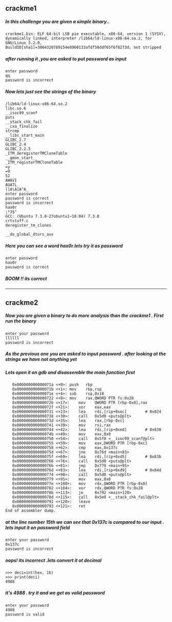 <h2>crackme1</h2>
<h5> In this challenge you are given a simple binary..</h5>

```file crackme1.bin 
crackme1.bin: ELF 64-bit LSB pie executable, x86-64, version 1 (SYSV), dynamically linked, interpreter /lib64/ld-linux-x86-64.so.2, for GNU/Linux 3.2.0, BuildID[sha1]=3864320789154e8960133afdf58ddf65f6f8273d, not stripped
```
<h5>after running  it ,you are asked to put password as input</h5>

```./crackme1.bin 
enter password
qq
password is incorrect
```
<h5>Now lets just see the strings of the binary</h5>

```strings crackme1.bin                                
/lib64/ld-linux-x86-64.so.2
libc.so.6
__isoc99_scanf
puts
__stack_chk_fail
__cxa_finalize
strcmp
__libc_start_main
GLIBC_2.7
GLIBC_2.4
GLIBC_2.2.5
_ITM_deregisterTMCloneTable
__gmon_start__
_ITM_registerTMCloneTable
=y	 
=9	 
52	 
AWAVI
AUATL
[]A\A]A^A_
enter password
password is correct
password is incorrect
hax0r
;*3$"
GCC: (Ubuntu 7.3.0-27ubuntu1~18.04) 7.3.0
crtstuff.c
deregister_tm_clones

__do_global_dtors_aux
```

<h5>Here you can see a word hax0r.lets try it as password</h5>

```./crackme1.bin      
enter password
hax0r
password is correct

```
<h5>BOOM !! its correct</h5>

--------------------------------------------------------------------------------------
<h2>crackme2</h2>
<h5> Now you are given a binary to do more analysis than the crackme1 . First run the binary </h5>

```./crackme2.bin 
enter your password
llllll
password is incorrect
```
<h5> As the previous one you are asked to input password . after looking at the strings we have not anything yet</h5>
<h5>Lets open it on gdb and disassemble the main function first</h5>

```Dump of assembler code for function main:
   0x000000000000071a <+0>:	push   rbp
   0x000000000000071b <+1>:	mov    rbp,rsp
   0x000000000000071e <+4>:	sub    rsp,0x10
   0x0000000000000722 <+8>:	mov    rax,QWORD PTR fs:0x28
   0x000000000000072b <+17>:	mov    QWORD PTR [rbp-0x8],rax
   0x000000000000072f <+21>:	xor    eax,eax
   0x0000000000000731 <+23>:	lea    rdi,[rip+0xec]        # 0x824
   0x0000000000000738 <+30>:	call   0x5d0 <puts@plt>
   0x000000000000073d <+35>:	lea    rax,[rbp-0xc]
   0x0000000000000741 <+39>:	mov    rsi,rax
   0x0000000000000744 <+42>:	lea    rdi,[rip+0xed]        # 0x838
   0x000000000000074b <+49>:	mov    eax,0x0
   0x0000000000000750 <+54>:	call   0x5f0 <__isoc99_scanf@plt>
   0x0000000000000755 <+59>:	mov    eax,DWORD PTR [rbp-0xc]
   0x0000000000000758 <+62>:	cmp    eax,0x137c
   0x000000000000075d <+67>:	jne    0x76d <main+83>
   0x000000000000075f <+69>:	lea    rdi,[rip+0xd5]        # 0x83b
   0x0000000000000766 <+76>:	call   0x5d0 <puts@plt>
   0x000000000000076b <+81>:	jmp    0x779 <main+95>
   0x000000000000076d <+83>:	lea    rdi,[rip+0xd9]        # 0x84d
   0x0000000000000774 <+90>:	call   0x5d0 <puts@plt>
   0x0000000000000779 <+95>:	mov    eax,0x0
   0x000000000000077e <+100>:	mov    rdx,QWORD PTR [rbp-0x8]
   0x0000000000000782 <+104>:	xor    rdx,QWORD PTR fs:0x28
   0x000000000000078b <+113>:	je     0x792 <main+120>
   0x000000000000078d <+115>:	call   0x5e0 <__stack_chk_fail@plt>
   0x0000000000000792 <+120>:	leave  
   0x0000000000000793 <+121>:	ret    
End of assembler dump.
```

<h5> at the line number 15th we can see that 0x137c is compared to our input . lets input it on password field</h5>

```./crackme2.bin
enter your password
0x137c
password is incorrect
```

<h5>oops! its incorrect .lets convert it ot decimal </h5>


```>>> hex ='0x137c'
>>> deci=int(hex, 16)
>>> print(deci)
4988
```

<h5> it's 4988 . try it and we get as valid password </h5>

```./crackme2.bin 
enter your password
4988
password is valid
```









